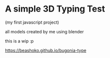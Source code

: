 <h1>A simple 3D Typing Test</h1>
(my first javascript project)

all models created by me using blender

this is a wip :p

https://beashoko.github.io/bugonia-type
